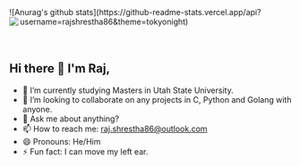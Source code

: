 <div>
  ![Anurag's github stats](https://github-readme-stats.vercel.app/api?username=rajshrestha86&theme=tokyonight)
  <a href="https://github-readme-stats.vercel.app/api/top-langs/?username=rajshrestha86&hide=php&theme=tokyonight">
    <img align="left" src="https://github-readme-stats.vercel.app/api/top-langs/?username=rajshrestha86&hide=php&theme=tokyonight" />
  </a>
</div>
<br/>
<br/>

## Hi there 👋 I'm Raj,
- 🔭 I’m currently studying Masters in Utah State University.
- 👯 I’m looking to collaborate on any projects in C, Python and Golang with anyone.
- 💬 Ask me about anything?
- 📫 How to reach me: raj.shrestha86@outlook.com
- 😄 Pronouns: He/Him
- ⚡ Fun fact: I can move my left ear.
<!--
**rajshrestha86/rajshrestha86** is a ✨ _special_ ✨ repository because its `README.md` (this file) appears on your GitHub profile.

Here are some ideas to get you started:

- 🔭 I’m currently working on ...
- 🌱 I’m currently learning ...
- 👯 I’m looking to collaborate on ...
- 🤔 I’m looking for help with ...
- 💬 Ask me about ...
- 📫 How to reach me: ...
- 😄 Pronouns: ...
- ⚡ Fun fact: ...
-->
